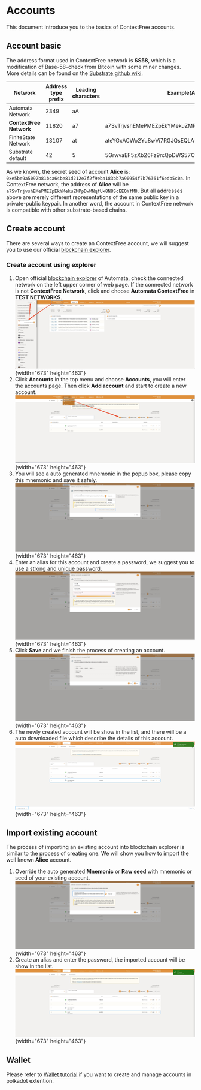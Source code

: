 # Accounts
This document introduce you to the basics of ContextFree accounts.
## Account basic
The address format used in ContextFree network is **SS58**, which is a modification of Base-58-check from Bitcoin with some miner changes. More details can be found on the [Substrate github wiki](https://github.com/paritytech/substrate/wiki/External-Address-Format-(SS58)).

| Network | Address type prefix | Leading characters | Example(Alice) |
| -- | -- | -- | -- |
| Automata Network | 2349 | aA |  |
| **ContextFree Network** | 11820 | a7 | a7SvTrjvshEMePMEZpEkYMekuZMPpDwMNqfUx8N8ScEEQYfM8 |
| FiniteState Network | 13107 | at | ateYGxACWo2Yu8wVi7RGJQsEQLAB25xbAHkSRpzTqMabJ38zx |
| Substrate default | 42 | 5 | 5GrwvaEF5zXb26Fz9rcQpDWS57CtERHpNehXCPcNoHGKutQY |

As we known, the secret seed of account **Alice** is: `0xe5be9a5092b81bca64be81d212e7f2f9eba183bb7a90954f7b76361f6edb5c0a`. In ContextFree network, the address of **Alice** will be `a7SvTrjvshEMePMEZpEkYMekuZMPpDwMNqfUx8N8ScEEQYfM8`. But all addresses above are merely different representations of the same public key in a private-public keypair. In another word, the account in ContextFree network is compatible with other substrate-based chains.

## Create account
There are several ways to create an ContextFree account, we will suggest you to use our official [blockchain explorer](https://dashboard.ata.network).
### Create account using explorer
1. Open official [blockchain explorer](https://dashboard.ata.network) of Automata, check the connected network on the left upper corner of web page. If the connected network is not **ContextFree Network**, click and choose **Automata ContextFree** in **TEST NETWORKS**.
![](../../assets/switch_network.jpg){width="673" height="463"}
2. Click **Accounts** in the top menu and choose **Accounts**, you will enter the accounts page. Then click **Add account** and start to create a new account.
![](../../assets/create_account0.jpg){width="673" height="463"}
3. You will see a auto generated mnemonic in the popup box, please copy this mnemonic and save it safely.
![](../../assets/create_account1.jpg){width="673" height="463"}
4. Enter an alias for this account and create a password, we suggest you to use a strong and unique password.
![](../../assets/create_account2.jpg){width="673" height="463"}
5. Click **Save** and we finish the process of creating an account.
![](../../assets/create_account3.jpg){width="673" height="463"}
6. The newly created account will be show in the list, and there will be a auto downloaded file which describe the details of this account.
![](../../assets/create_account4.jpg){width="673" height="463"}

## Import existing account
The process of importing an existing account into blockchain explorer is similar to the process of creating one. We will show you how to import the well known **Alice** account.
1. Override the auto generated **Mnemonic** or **Raw seed** with mnemonic or seed of your existing account.
![](../../assets/import_account0.jpg){width="673" height="463"}
2. Create an alias and enter the password, the imported account will be show in the list.
![](../../assets/import_account1.jpg){width="673" height="463"}
## Wallet
Please refer to [Wallet tutorial](./setupwallet.md) if you want to create and manage accounts in polkadot extention.